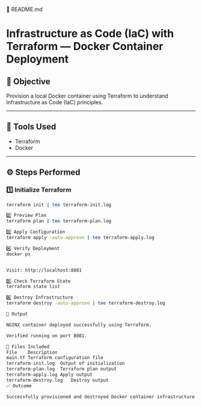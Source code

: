 📘 README.md
# Infrastructure as Code (IaC) with Terraform — Docker Container Deployment

## 🎯 Objective
Provision a local Docker container using Terraform to understand Infrastructure as Code (IaC) principles.

---

## 🧰 Tools Used
- Terraform
- Docker

---

## ⚙️ Steps Performed

### 1️⃣ Initialize Terraform
```bash
terraform init | tee terraform-init.log

2️⃣ Preview Plan
terraform plan | tee terraform-plan.log

3️⃣ Apply Configuration
terraform apply -auto-approve | tee terraform-apply.log

4️⃣ Verify Deployment
docker ps


Visit: http://localhost:8081

5️⃣ Check Terraform State
terraform state list

6️⃣ Destroy Infrastructure
terraform destroy -auto-approve | tee terraform-destroy.log

🧱 Output

NGINX container deployed successfully using Terraform.

Verified running on port 8081.

🧩 Files Included
File	Description
main.tf	Terraform configuration file
terraform-init.log	Output of initialization
terraform-plan.log	Terraform plan output
terraform-apply.log	Apply output
terraform-destroy.log	Destroy output
✅ Outcome

Successfully provisioned and destroyed Docker container infrastructure using Terraform, demonstrating IaC automation
